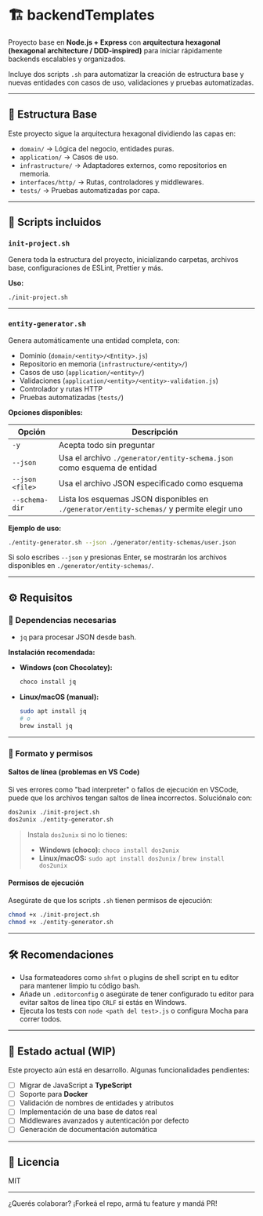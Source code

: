 # 🏗️ backendTemplates

Proyecto base en **Node.js + Express** con **arquitectura hexagonal (hexagonal architecture / DDD-inspired)** para iniciar rápidamente backends escalables y organizados.

Incluye dos scripts `.sh` para automatizar la creación de estructura base y nuevas entidades con casos de uso, validaciones y pruebas automatizadas.

---

## 📁 Estructura Base

Este proyecto sigue la arquitectura hexagonal dividiendo las capas en:

- `domain/` → Lógica del negocio, entidades puras.
- `application/` → Casos de uso.
- `infrastructure/` → Adaptadores externos, como repositorios en memoria.
- `interfaces/http/` → Rutas, controladores y middlewares.
- `tests/` → Pruebas automatizadas por capa.

---

## 🔧 Scripts incluidos

### `init-project.sh`

Genera toda la estructura del proyecto, inicializando carpetas, archivos base, configuraciones de ESLint, Prettier y más.

**Uso:**

```bash
./init-project.sh
```

---

### `entity-generator.sh`

Genera automáticamente una entidad completa, con:

- Dominio (`domain/<entity>/<Entity>.js`)
- Repositorio en memoria (`infrastructure/<entity>/`)
- Casos de uso (`application/<entity>/`)
- Validaciones (`application/<entity>/<entity>-validation.js`)
- Controlador y rutas HTTP
- Pruebas automatizadas (`tests/`)

**Opciones disponibles:**

| Opción             | Descripción |
|--------------------|-------------|
| `-y`               | Acepta todo sin preguntar |
| `--json`           | Usa el archivo `./generator/entity-schema.json` como esquema de entidad |
| `--json <file>`    | Usa el archivo JSON especificado como esquema |
| `--schema-dir`     | Lista los esquemas JSON disponibles en `./generator/entity-schemas/` y permite elegir uno |

**Ejemplo de uso:**

```bash
./entity-generator.sh --json ./generator/entity-schemas/user.json
```

Si solo escribes `--json` y presionas Enter, se mostrarán los archivos disponibles en `./generator/entity-schemas/`.

---

## ⚙️ Requisitos

### 🧩 Dependencias necesarias

- `jq` para procesar JSON desde bash.

**Instalación recomendada:**

- **Windows (con Chocolatey):**
  ```bash
  choco install jq
  ```

- **Linux/macOS (manual):**
  ```bash
  sudo apt install jq
  # o
  brew install jq
  ```

---

### 🧹 Formato y permisos

#### Saltos de línea (problemas en VS Code)

Si ves errores como "bad interpreter" o fallos de ejecución en VSCode, puede que los archivos tengan saltos de línea incorrectos. Soluciónalo con:

```bash
dos2unix ./init-project.sh
dos2unix ./entity-generator.sh
```

> Instala `dos2unix` si no lo tienes:
>
> - **Windows (choco):** `choco install dos2unix`
> - **Linux/macOS:** `sudo apt install dos2unix` / `brew install dos2unix`

#### Permisos de ejecución

Asegúrate de que los scripts `.sh` tienen permisos de ejecución:

```bash
chmod +x ./init-project.sh
chmod +x ./entity-generator.sh
```

---

## 🛠️ Recomendaciones

- Usa formateadores como `shfmt` o plugins de shell script en tu editor para mantener limpio tu código bash.
- Añade un `.editorconfig` o asegúrate de tener configurado tu editor para evitar saltos de línea tipo `CRLF` si estás en Windows.
- Ejecuta los tests con `node <path del test>.js` o configura Mocha para correr todos.

---

## 🚧 Estado actual (WIP)

Este proyecto aún está en desarrollo. Algunas funcionalidades pendientes:

- [ ] Migrar de JavaScript a **TypeScript**
- [ ] Soporte para **Docker**
- [ ] Validación de nombres de entidades y atributos
- [ ] Implementación de una base de datos real
- [ ] Middlewares avanzados y autenticación por defecto
- [ ] Generación de documentación automática

---

## 📄 Licencia

MIT

---

¿Querés colaborar? ¡Forkeá el repo, armá tu feature y mandá PR!
